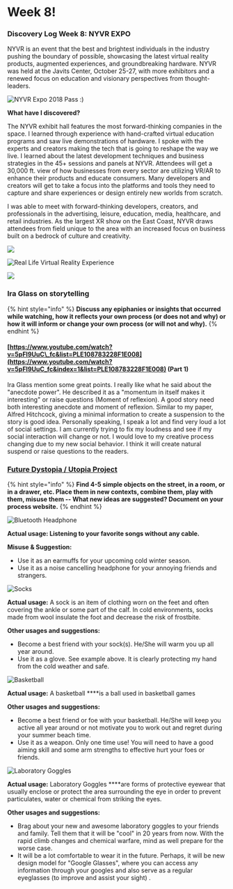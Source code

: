 # Week 8!

### Discovery Log Week 8: NYVR EXPO

NYVR is an event that the best and brightest individuals in the industry pushing the boundary of possible, showcasing the latest virtual reality products, augmented experiences, and groundbreaking hardware. NYVR was held at the Javits Center, October 25-27, with more exhibitors and a renewed focus on education and visionary perspectives from thought-leaders.

![NYVR Expo 2018 Pass :\)](../.gitbook/assets/img_4972.JPG)

**What have I discovered?**

The NYVR exhibit hall features the most forward-thinking companies in the space. I learned through experience with hand-crafted virtual education programs and saw live demonstrations of hardware. I spoke with the experts and creators making the tech that is going to reshape the way we live. I learned about the latest development techniques and business strategies in the 45+ sessions and panels at NYVR. Attendees will get a 30,000 ft. view of how businesses from every sector are utilizing VR/AR to enhance their products and educate consumers. Many developers and creators will get to take a focus into the platforms and tools they need to capture and share experiences or design entirely new worlds from scratch.

I was able to meet with forward-thinking developers, creators, and professionals in the advertising, leisure, education, media, healthcare, and retail industries. As the largest XR show on the East Coast, NYVR draws attendees from field unique to the area with an increased focus on business built on a bedrock of culture and creativity.

![](../.gitbook/assets/img_4990.JPG)

![Real Life Virtual Reality Experience](../.gitbook/assets/img_4983.JPG)

![](../.gitbook/assets/img_4980.JPG)

###  Ira Glass on storytelling

{% hint style="info" %}
**Discuss any epiphanies or insights that occurred while watching, how it reflects your own process \(or does not and why\) or how it will inform or change your own process \(or will not and why\).**
{% endhint %}

#### [https://www.youtube.com/watch?v=5pFI9UuC\_fc&list=PLE108783228F1E008](https://www.youtube.com/watch?v=5pFI9UuC_fc&index=1&list=PLE108783228F1E008) \(Part 1\)

Ira Glass mention some great points. I really like what he said about the "anecdote power". He described it as a "momentum in itself makes it interesting" or raise questions \(Moment of reflexion\). A good story need both interesting anecdote and moment of reflexion. Similar to my paper, Alfred Hitchcock, giving a minimal information to create a suspension to the story is good idea. Personally speaking, I speak a lot and find very loud a lot of social settings. I am currently trying to fix my loudness and see if my social interaction will change or not. I would love to my creative process changing due to my new social behavior. I think it will create natural suspend or raise questions to the readers.

### [**Future Dystopia / Utopia Project**](https://deangela.gitbooks.io/dm-6053-ideation-and-prototyping-spring-2017/content/future.html)

{% hint style="info" %}
**Find 4-5 simple objects on the street, in a room, or in a drawer, etc. Place them in new contexts, combine them, play with them, misuse them -- What new ideas are suggested? Document on your process website.**
{% endhint %}

![Bluetooth Headphone](../.gitbook/assets/img_5019.JPG)

  
**Actual usage: Listening to your favorite songs without any cable.**

**Misuse & Suggestion:** 

* Use it as an earmuffs for your upcoming cold winter season.
* Use it as a noise cancelling headphone for your annoying friends and strangers.



![Socks](../.gitbook/assets/img_5020.JPG)

**Actual usage:**  A sock is an item of clothing worn on the feet and often covering the ankle or some part of the calf.  In cold environments, socks made from wool insulate the foot and decrease the risk of frostbite.

**Other usages and suggestions:** 

* Become a best friend with your sock\(s\). He/She will warm you up all year around.
* Use it as a glove. See example above. It is clearly protecting my hand from the cold weather and safe.



![Basketball](../.gitbook/assets/img_5021.JPG)

**Actual usage:**  A basketball ****is a ball used in basketball games

**Other usages and suggestions:** 

* Become a best friend or foe with your basketball. He/She will keep you active all year around or not motivate you to work out and regret during your summer beach time.
* Use it as a weapon. Only one time use! You will need to have a good aiming skill and some arm strengths to effective hurt your foes or friends.



![Laboratory Goggles](../.gitbook/assets/img_5022.JPG)

**Actual usage:**  Laboratory Goggles ****are forms of protective eyewear that usually enclose or protect the area surrounding the eye in order to prevent particulates, water or chemical from striking the eyes.  


**Other usages and suggestions:** 

* Brag about your new and awesome laboratory goggles to your friends and family. Tell them that it will be "cool" in 20 years from now. With the rapid climb changes and chemical warfare, mind as well prepare for the worse case.
* It will be a lot comfortable to wear it in the future. Perhaps, it will be new design model for "Google Glasses", where you can access any information through your googles and also serve as a regular eyeglasses \(to improve and assist your sight\) . 



#### 



